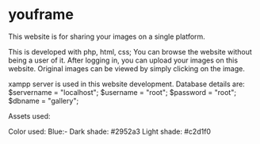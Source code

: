 # youframe
This website is for sharing your images on a single platform.

This is developed with php, html, css;
You can browse the website without being a user of it.
After logging in, you can upload your images on this website.
Original images can be viewed by simply clicking on the image.

xampp server is used in this website development.
Database details are:
$servername = "localhost";
$username = "root";
$password = "root";
$dbname = "gallery";

Assets used:

Color used:
Blue:-
Dark shade: #2952a3
Light shade: #c2d1f0
